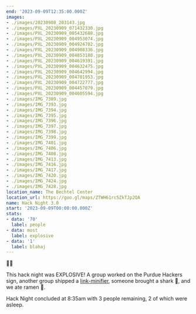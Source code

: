 ```yaml
---
end: '2023-09-09T12:35:00.000Z'
images:
- ./images/20230908_203143.jpg
- ./images/PXL_20230909_071432330.jpg
- ./images/PXL_20230909_005432688.jpg
- ./images/PXL_20230909_004953074.jpg
- ./images/PXL_20230909_004924702.jpg
- ./images/PXL_20230909_004908336.jpg
- ./images/PXL_20230909_004853188.jpg
- ./images/PXL_20230909_004619391.jpg
- ./images/PXL_20230909_004632475.jpg
- ./images/PXL_20230909_004642994.jpg
- ./images/PXL_20230909_004701953.jpg
- ./images/PXL_20230909_004722777.jpg
- ./images/PXL_20230909_004457079.jpg
- ./images/PXL_20230909_004605594.jpg
- ./images/IMG_7389.jpg
- ./images/IMG_7393.jpg
- ./images/IMG_7394.jpg
- ./images/IMG_7395.jpg
- ./images/IMG_7396.jpg
- ./images/IMG_7397.jpg
- ./images/IMG_7398.jpg
- ./images/IMG_7399.jpg
- ./images/IMG_7401.jpg
- ./images/IMG_7406.jpg
- ./images/IMG_7408.jpg
- ./images/IMG_7413.jpg
- ./images/IMG_7416.jpg
- ./images/IMG_7417.jpg
- ./images/IMG_7420.jpg
- ./images/IMG_7424.jpg
- ./images/IMG_7428.jpg
location_name: The Bechtel Center
location_url: https://goo.gl/maps/ZTWH61rc5ZkTJp2QA
name: Hack Night 3.0
start: '2023-09-09T00:00:00.000Z'
stats:
- data: '70'
  label: people
- data: most
  label: explosive
- data: '1'
  label: blahaj
---
```


🤯💥

This hack night was EXPLOSIVE! A group worked on the Purdue Hackers sign, another group shipped a [link-minifier](https://maddox.boo/), someone brought a shark 🦈, and we ate ramen 🍜.

Hack Night concluded at 8:35am with 3 people remaining, 2 of which were asleep.